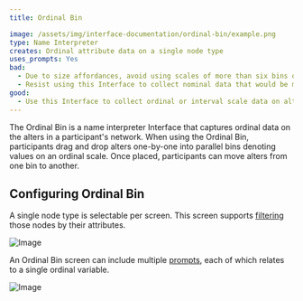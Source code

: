 ```yaml
---
title: Ordinal Bin

image: /assets/img/interface-documentation/ordinal-bin/example.png
type: Name Interpreter
creates: Ordinal attribute data on a single node type
uses_prompts: Yes
bad:
  - Due to size affordances, avoid using scales of more than six bins on this Interface. Larger scales cause bin labels to be difficult to read and the other visual components on the Interface become compromised.
  - Resist using this Interface to collect nominal data that would be more suitable for capture on the [Categorical Bin](../interface-documentation/categorical-bin/).
good:
  - Use this Interface to collect ordinal or interval scale data on alters. Although a Likert Scale can be added as an [input control](../key-concepts/input-controls/) on other interfaces, the drag and drop functionality on the Ordinal Bin provides a tactile method to capturing these data that is engaging for participants.
---
```


The Ordinal Bin is a name interpreter Interface that captures ordinal data on the alters in a participant's network. When using the Ordinal Bin, participants drag and drop alters one-by-one into parallel bins denoting values on an ordinal scale. Once placed, participants can move alters from one bin to another.

## Configuring Ordinal Bin

A single node type is selectable per screen. This screen supports [filtering](../key-concepts/network-filtering) those nodes by their attributes.

![Image](/assets/img/interface-documentation/ordinal-bin/architect_1.png)

An Ordinal Bin screen can include multiple [prompts](../key-concepts/prompts), each of which relates to a single ordinal variable.

![Image](/assets/img/interface-documentation/ordinal-bin/architect_2.png)
